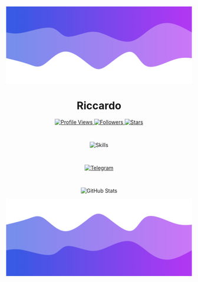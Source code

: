 ![Header](./header.png)

<h1 align="center">Riccardo</h1>

<p align="center">
  <a href="https://github.com/ersignee">
    <img height="25" src="https://api.visitorbadge.io/api/VisitorHit?user=ersignee&countColorcountColor&countColor=%23006EFF" alt="Profile Views"/>
  </a>
  <a href="https://github.com/ersignee?tab=followers">
    <img height="25" src="https://img.shields.io/github/followers/ersignee?color=4a12ba&style=for-the-badge&logo=github&label=Follow" alt="Followers"/>
  </a>
  <a href="https://github.com/ersignee?tab=stars">
    <img height="25" src="https://img.shields.io/github/stars/ersignee?color=f429ff&style=for-the-badge&logo=github&label=Stars" alt="Stars"/>
  </a>
</p>

<br>

<p align="center">
  <img src="https://skillicons.dev/icons?i=py,c,nodejs,java,cpp" alt="Skills"/>
</p>

<br>

<p align="center">
  <a href="https://t.me/ersigne" target="_blank">
    <img src="https://img.shields.io/badge/Telegram-Join%20Me-0088cc?style=for-the-badge&logo=telegram&logoColor=white" alt="Telegram"/>
  </a>
</p>

<br>

<p align="center">
  <img src="https://github-readme-stats.vercel.app/api/?username=ersignee&title_color=674fc9&text_color=9f9f9f&show_icons=true&bg_color=00000000&hide_border=true&icon_color=674fc9&hide_title=true&count_private=true" alt="GitHub Stats"/>
</p>

![Footer](./footer.png)

